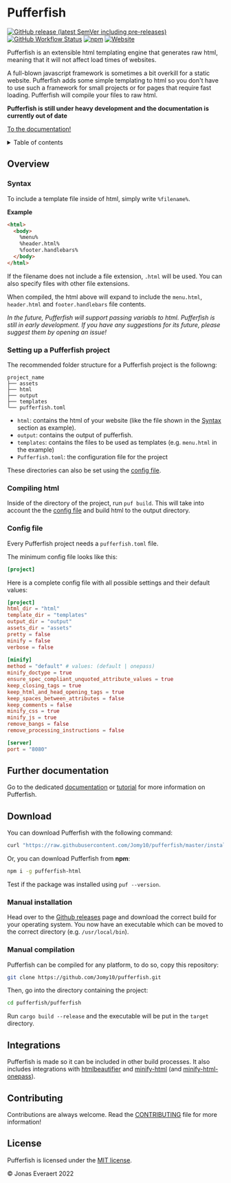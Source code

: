# Pufferfish

[![GitHub release (latest SemVer including pre-releases)](https://img.shields.io/github/v/release/jomy10/pufferfish?include_prereleases)](#download)
[![GitHub Workflow Status](https://img.shields.io/github/workflow/status/jomy10/pufferfish/Cargo%20Release)](#download)
[![npm](https://img.shields.io/npm/v/pufferfish-html)](https://www.npmjs.com/package/pufferfish-html)
[![Website](https://img.shields.io/website?down_message=down&label=docs&up_message=up&url=https%3A%2F%2Fpufferfish.jonaseveraert.be)](https://pufferfish.jonaseveraert.be/docs/intro)

Pufferfish is an extensible html templating engine that generates raw html, meaning that it will not affect load times of websites.

A full-blown javascript framework is sometimes a bit overkill for a static website. Pufferfish adds some simple templating to html so you don't have to use such a framework for small projects or for pages that require fast loading. Pufferfish will compile your files to raw html.

**Pufferfish is still under heavy development and the documentation is currently out of date**

[To the documentation!](https://pufferfish.jonaseveraert.be)

<details>
    <summary>Table of contents</summary>

- [Overview](#overview)
    - [Syntax](#syntax)
    - [Setting up a Pufferfish project](#setting-up-a-pufferfish-project)
    - [Compiling html](#compiling-html)
    - [Config file](#config-file)
- [Download](#download)
- [Integrations](#integrations)
- [Contributing](#contributing)
- [License](#license)
</details>

## Overview
### Syntax
To include a template file inside of html, simply write `%filename%`.

**Example**
```html
<html>
  <body>
    %menu%
    %header.html%
    %footer.handlebars%
  </body>
</html>
```

If the filename does not include a file extension, `.html` will be used. You can also specify files with other file extensions.

When compiled, the html above will expand to include the `menu.html`, `header.html` and `footer.handlebars` file contents.

*In the future, Pufferfish will support passing variabls to html. Pufferfish is still in early development. If you have any suggestions for its future, please suggest them by opening an issue!*

### Setting up a Pufferfish project

The recommended folder structure for a Pufferfish project is the followng: 

```
project_name
├── assets
├── html
├── output
├── templates
└── pufferfish.toml
```

- `html`: contains the html of your website (like the file shown in the [Syntax](#syntax) section as example).
- `output`: contains the output of pufferfish.
- `templates`: contains the files to be used as templates (e.g. `menu.html` in the example)
- `Pufferfish.toml`: the configuration file for the project

These directories can also be set using the [config file](#config-file).

### Compiling html
Inside of the directory of the project, run `puf build`. This will take into account the the [config file](#config-file) and build html to the output directory.

### Config file

Every Pufferfish project needs a `pufferfish.toml` file.

The minimum config file looks like this:

```toml
[project]
```

Here is a complete config file with all possible settings and their default values:

```toml
[project]
html_dir = "html"
template_dir = "templates"
output_dir = "output"
assets_dir = "assets"
pretty = false
minify = false
verbose = false
 
[minify]
method = "default" # values: (default | onepass)
minify_doctype = true
ensure_spec_compliant_unquoted_attribute_values = true
keep_closing_tags = true
keep_html_and_head_opening_tags = true
keep_spaces_between_attributes = false
keep_comments = false
minify_css = true
minify_js = true
remove_bangs = false
remove_processing_instructions = false

[server]
port = "8080"
```

## Further documentation
Go to the dedicated [documentation](pufferfish.jonaseveraert.be/docs/intro) or [tutorial](pufferfish.jonaseveraert.be/tutorial/intro) for more information on Pufferfish.

## Download

You can download Pufferfish with the following command:

```bash
curl "https://raw.githubusercontent.com/Jomy10/pufferfish/master/installation/install.sh" | sh
```

Or, you can download Pufferfish from **npm**:

```bash
npm i -g pufferfish-html
```

Test if the package was installed using `puf --version`.

### Manual installation
Head over to the [Github releases](https://github.com/Jomy10/pufferfish/releases/latest) page and download the correct build for your operating system. You now have an executable which can be moved to the correct directory (e.g. `/usr/local/bin`).

### Manual compilation
Pufferfish can be compiled for any platform, to do so, copy this repository:

```bash
git clone https://github.com/Jomy10/pufferfish.git
```

Then, go into the directory containing the project:

```bash
cd pufferfish/pufferfish
```

Run `cargo build --release` and the executable will be put in the `target` directory.

## Integrations
Pufferfish is made so it can be included in other build processes. It also includes integrations with [htmlbeautifier](https://github.com/threedaymonk/htmlbeautifier) and [minify-html](https://crates.io/crates/minify-html) (and [minify-html-onepass](https://crates.io/crates/minify-html-onepass)).

## Contributing
Contributions are always welcome. Read the [CONTRIBUTING](.github/CONTRIBUTING.md) file for more information!

## License
Pufferfish is licensed under the [MIT license](LICENSE).

© Jonas Everaert 2022
